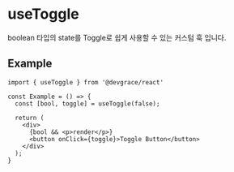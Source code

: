 # useToggle

boolean 타입의 state를 Toggle로 쉽게 사용할 수 있는 커스텀 훅 입니다.

## Example

```tsx
import { useToggle } from '@devgrace/react'

const Example = () => {
  const [bool, toggle] = useToggle(false);

  return (
    <div>
      {bool && <p>render</p>}
      <button onClick={toggle}>Toggle Button</button>
    </div>
  );
}
```